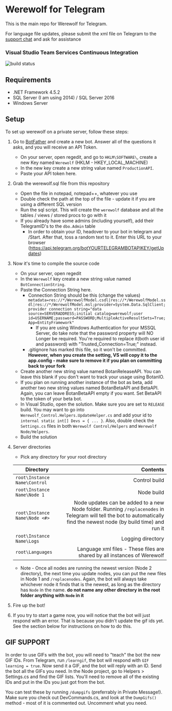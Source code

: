 # Werewolf for Telegram 

This is the main repo for Werewolf for Telegram.

For language file updates, please submit the xml file on Telegram to the [support chat](http://telegram.me/werewolfsupport) and ask for assistance

### Visual Studio Team Services Continuous Integration		
![build status](https://parabola949.visualstudio.com/_apis/public/build/definitions/c0505bb4-b972-452b-88be-acdc00501797/2/badge)

## Requirements
* .NET Framework 4.5.2
* SQL Server (I am using 2014) / SQL Server 2016
* Windows Server

## Setup

To set up werewolf on a private server, follow these steps:

1. Go to [BotFather](https://telegram.me/BotFather) and create a new bot.  Answer all of the questions it asks, and you will receive an API Token.
   * On your server, open regedit, and go to `HKLM\SOFTWARE\`, create a new Key named `Werewolf` (HKLM - HKEY_LOCAL_MACHINE)
   * In the new key create a new string value named `ProductionAPI`.  
   * Paste your API token here.
2. Grab the werewolf.sql file from this repository
   * Open the file in notepad, notepad++, whatever you use
   * Double check the path at the top of the file - update it if you are using a different SQL version
   * Run the sql script.  This will create the `werewolf` database and all the tables / views / stored procs to go with it
   * If you already have some admins (including yourself), add their TelegramID's to the `dbo.Admin` table
		* In order to obtain your ID, headover to your bot in telegram and /Start. After that, toss a random text to it. Enter this URL to your browser (https://api.telegram.org/botYOURTELEGRAMBOTAPIKEY/getUpdates)
3. Now it's time to compile the source code
   * On your server, open regedit
   * In the `Werewolf` key create a new string value named `BotConnectionString`.
   * Paste the Connection String here.
        * Connection String should be this (change the values) `metadata=res://*/WerewolfModel.csdl|res://*/WerewolfModel.ssdl|res://*/WerewolfModel.msl;provider=System.Data.SqlClient;provider connection string="data source=SERVERADDRESS;initial catalog=werewolf;user id=USERNAME;password=PASSWORD;MultipleActiveResultSets=True;App=EntityFramework"`
			* If you are using Windows Authentication for your MSSQL Server, do take note that the password property will NO Longer be required. You're required to replace it(both user id and password) with "Trusted_Connection=True;" instead.
      * .gitignore has marked this file, so it won't be committed. **However, when you create the setting, VS will copy it to the app.config - make sure to remove it if you plan on committing back to your fork**
   * Create another new string value named BotanReleaseAPI. You can leave this blank if you don't want to track your usage using BotanIO.
   * If you plan on running another instance of the bot as beta, add another two new string values named BotanBetaAPI and BetaAPI. Again, you can leave BotanBetaAPI empty if you want. Set BetaAPI to the token of your beta bot.
   * In Visual Studio, open the solution.  Make sure you are set to `RELEASE` build.  You may want to go into `Werewolf_Control.Helpers.UpdateHelper.cs` and add your id to `internal static int[] Devs = { ... }`.  Also, double check the `Settings.cs` files in both `Werewolf Control/Helpers` and `Werewolf Node/Helpers`.
   * Build the solution
4. Server directories
   * Pick any directory for your root directory

   | Directory | Contents |
   |-----------|---------:|
   |`root\Instance Name\Control`|Control build|
   |`root\Instance Name\Node 1`|Node build|
   |`root\Instance Name\Node <#>`|Node updates can be added to a new Node folder.  Running `/replacenodes` in Telegram will tell the bot to automatically find the newest node (by build time) and run it|
   |`root\Instance Name\Logs`|Logging directory|
   |`root\Languages`|Language xml files - These files are shared by all instances of Werewolf|

   * Note - Once all nodes are running the newest version (Node 2 directory), the next time you update nodes, you can put the new files in Node 1 and `/replacenodes`.  Again, the bot will always take whichever node it finds that is the newest, as long as the directory has `Node` in the name.  **do not name any other directory in the root folder anything with `Node` in it**
5. Fire up the bot!
6. If you try to start a game now, you will notice that the bot will just respond with an error. That is because you didn't update the gif ids yet. See the section below for instructions on how to do this.


## GIF SUPPORT
In order to use GIFs with the bot, you will need to "teach" the bot the new GIF IDs.  From Telegram, run `/learngif`, the bot will respond with `GIF learning = true`.  Now send it a GIF, and the bot will reply with an ID.  Send the bot all the GIFs you need.  In the Node project, go to Helpers > Settings.cs and find the GIF lists.  You'll need to remove all of the existing IDs and put in the IDs you just got from the bot.

You can test these by running `/dumpgifs` (preferrably in Private Message!).  Make sure you check out DevCommands.cs, and look at the `DumpGifs()` method - most of it is commented out.  Uncomment what you need.
